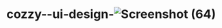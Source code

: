 # cozzy--ui-design-![Screenshot (64)](https://user-images.githubusercontent.com/111053985/193084938-795caa71-3707-4b8b-909b-9bb7620f94f5.png)
